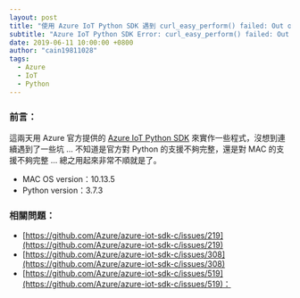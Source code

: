 ```yaml
---
layout: post
title: "使用 Azure IoT Python SDK 遇到 curl_easy_perform() failed: Out of memory 的問題"
subtitle: "Azure IoT Python SDK Error: curl_easy_perform() failed: Out of memory"
date: 2019-06-11 10:00:00 +0800
author: "cain19811028"
tags:
  - Azure
  - IoT
  - Python
---
```


### 前言：

這兩天用 Azure 官方提供的 [Azure IoT Python SDK](https://github.com/Azure/azure-iot-sdk-python) 來實作一些程式，沒想到連續遇到了一些坑 ... 不知道是官方對 Python 的支援不夠完整，還是對 MAC 的支援不夠完整 ... 總之用起來非常不順就是了。

 - MAC OS version：10.13.5
 - Python version：3.7.3

### 相關問題：

 - [https://github.com/Azure/azure-iot-sdk-c/issues/219](https://github.com/Azure/azure-iot-sdk-c/issues/219)
 - [https://github.com/Azure/azure-iot-sdk-c/issues/308](https://github.com/Azure/azure-iot-sdk-c/issues/308)
 - [https://github.com/Azure/azure-iot-sdk-c/issues/519](https://github.com/Azure/azure-iot-sdk-c/issues/519)：
